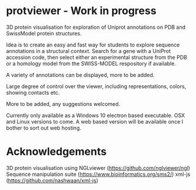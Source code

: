 # protviewer - Work in progress
3D protein visualisation for exploration of Uniprot annotations on PDB and SwissModel protein structures.

Idea is to create an easy and fast way for students to explore sequence annotations in a structural context. Search for a gene with a UniProt accession code, then select either an experimental structure from the PDB or a homology model from the SWISS-MODEL respository if available.

A variety of annotations can be displayed, more to be added.

Large degree of control over the viewer, including representations, colors, showing contacts etc.

More to be added, any suggestions welcomed.

Currently only available as a Windows 10 electron based executable. OSX and Linux versions to come. A web based version will be available once I bother to sort out web hosting.

# Acknowledgements
3D protein visualisation using NGLviewer (https://github.com/nglviewer/ngl)
Sequence manipulation suite (https://www.bioinformatics.org/sms2/)
xml-js (https://github.com/nashwaan/xml-js)

